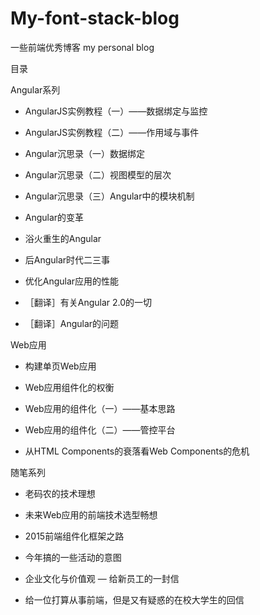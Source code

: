 # My-font-stack-blog
一些前端优秀博客
my personal blog

目录

Angular系列

- AngularJS实例教程（一）——数据绑定与监控

- AngularJS实例教程（二）——作用域与事件

- Angular沉思录（一）数据绑定

- Angular沉思录（二）视图模型的层次

- Angular沉思录（三）Angular中的模块机制

- Angular的变革

- 浴火重生的Angular

- 后Angular时代二三事

- 优化Angular应用的性能

- ［翻译］有关Angular 2.0的一切

- ［翻译］Angular的问题

Web应用

- 构建单页Web应用

- Web应用组件化的权衡

- Web应用的组件化（一）——基本思路

- Web应用的组件化（二）——管控平台

- 从HTML Components的衰落看Web Components的危机

随笔系列

- 老码农的技术理想

- 未来Web应用的前端技术选型畅想

- 2015前端组件化框架之路

- 今年搞的一些活动的意图

- 企业文化与价值观 — 给新员工的一封信

- 给一位打算从事前端，但是又有疑惑的在校大学生的回信
